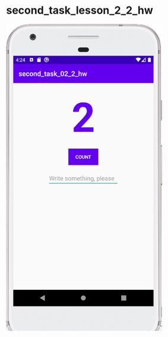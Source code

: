 # second_task_lesson_2_2_hw

![Alt text](https://github.com/MariaRiya/second_task_lesson_2_2_hw/blob/master/lesson_2_2_hw.png?raw=true "Optional Title")
